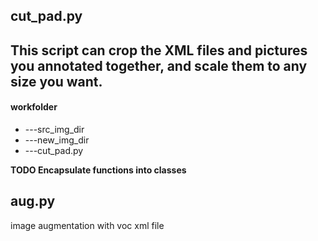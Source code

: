 
## cut_pad.py
## This script can crop the XML files and pictures you annotated together, and scale them to any size you want.
#### workfolder
*  ---src_img_dir
*  ---new_img_dir
*  ---cut_pad.py

**TODO Encapsulate functions into classes**

## aug.py
image augmentation with voc xml file

